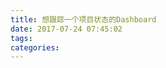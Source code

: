 ```yaml
---
title: 想跟踪一个项目状态的Dashboard
date: 2017-07-24 07:45:02
tags:
categories:
---
```

[](http://pd-pro-angular.creative-tim.com/dashboard/overview)